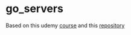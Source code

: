 # go_servers

Based on this udemy [course](https://www.udemy.com/course/go-programming-language/) and this [repository](https://github.com/GoesToEleven/golang-web-dev) 
